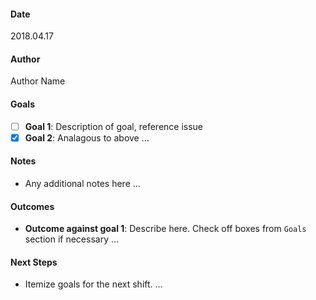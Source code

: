 #### Date 
2018.04.17

#### Author 
Author Name

#### Goals
- [ ] **Goal 1**: Description of goal, reference issue
- [x] **Goal 2**: Analagous to above
...

#### Notes
- Any additional notes here
...

#### Outcomes
- **Outcome against goal 1**: Describe here. Check off boxes from `Goals` section if necessary
...

#### Next Steps
- Itemize goals for the next shift.
...
